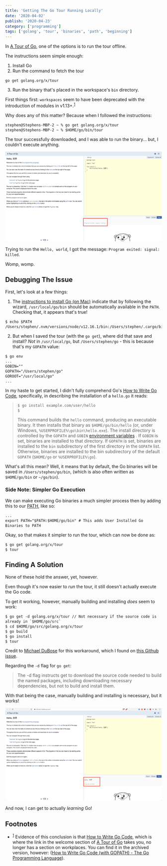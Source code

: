 ```yaml
---
title: 'Getting The Go Tour Running Locally'
date: '2020-04-02'
publish: '2020-04-23'
category: ['programming']
tags: ['golang', 'tour', 'binaries', 'path', 'beginning']
---
```


In [A Tour of Go](https://tour.golang.org/), one of the options is to run the tour offline.

The instructions seem simple enough:

1. Install Go
2. Run the command to fetch the tour

```shell
go get golang.org/x/tour
```

3. Run the binary that's placed in the workspace's `bin` directory.

First things first: `workspaces` seem to have been deprecated with the introduction of modules in v1.13+.<sup>[1](#footnotes)</sup><a id="fn1"></a>

Why does any of this matter? Because when I followed the instructions:

```shell
stephen@Stephens-MBP-2 ~ % go get golang.org/x/tour
stephen@Stephens-MBP-2 ~ % $HOME/go/bin/tour
```

The tour successfully downloaded, and I was able to run the binary... but, I couldn't execute anything.

![](./signal-killed.png)

Trying to run the `Hello, world`, I got the message: `Program exited: signal: killed`.

Womp, womp.

## Debugging The Issue

First, let's look at a few things:

1. The [instructions to install Go (on Mac)](https://golang.org/doc/install?download=go1.14.1.darwin-amd64.pkg) indicate that by following the wizard, `/usr/local/go/bin` should be automatically available in the `PATH`. Checking that, it appears that's true!

```shell
$ echo $PATH
/Users/stephen/.nvm/versions/node/v12.16.1/bin:/Users/stephen/.cargo/bin:/usr/local/bin:/usr/bin:/bin:/usr/sbin:/sbin:/usr/local/go/bin:/Users/stephen/.cargo/bin
```

2. But when I saved the tour (with the `go get`), where did that save and install? _Not_ in `/usr/local/go`, but `/Users/stephen/go` - this is because that's my `GOPATH` value:

```shell
$ go env
...
GOBIN=""
GOPATH="/Users/stephen/go"
GOROOT="/usr/local/go"
...
```

In my haste to get started, I didn't fully comprehend Go's [How to Write Go Code](https://golang.org/doc/code.html), specifically, in describing the installation of a `hello.go` it reads:

> ```shell
> $ go install example.com/user/hello
> $
> ```
> This command builds the `hello` command, producing an executable binary. It then installs that binary as `$HOME/go/bin/hello` (or, under Windows, `%USERPROFILE%\go\bin\hello.exe`).
> The install directory is controlled by the `GOPATH` and `GOBIN` [environment variables](https://golang.org/cmd/go/#hdr-Environment_variables) . If `GOBIN` is set, binaries are installed to that directory. If `GOPATH` is set, binaries are installed to the `bin` subdirectory of the first directory in the `GOPATH` list. Otherwise, binaries are installed to the bin subdirectory of the default `GOPATH` (`$HOME/go` or `%USERPROFILE%\go`).

What's all this mean? Well, it means that by default, the Go binaries will be saved in `/Users/stephen/go/bin`, (which is also often written as `$HOME/go/bin` or `~/go/bin`).

### Side Note: Simpler Go Execution
We can make executing Go binaries a much simpler process then by adding this to our [PATH](../../2020-04-15/path-variable-modifying), like so:

```txt:title=.zshrc
...
export PATH="$PATH:$HOME/go/bin" # This adds User Installed Go Binaries to PATH
```

Okay, so that makes it simpler to run the tour, which can now be done as:

```shell
$ go get golang.org/x/tour
$ tour
```

## Finding A Solution
None of these hold the answer, yet, however.

Even though it's now easier to _run_ the tour, it still doesn't actually execute the Go code.

To get it working, however, manually building and installing _does_ seem to work:

```
$ go get -d golang.org/x/tour // Not necessary if the source code is already in `$HOME/go/src`
$ cd $HOME/go/src/golang.org/x/tour
$ go build
$ go install
$ tour
```

Credit to [Michael DuBose](https://github.com/mhdubose) for this workaround, which I found on [this Github issue](https://github.com/golang/tour/issues/866#issuecomment-576387197).

Regarding the `-d` flag for `go get`:
> The -d flag instructs get to download the source code needed to build
the named packages, including downloading necessary dependencies,
but not to build and install them.

With that being the case, manually building and installing is necessary, but it works!

![](./success.png)

And now, I can get to actually _learning_ Go!

## Footnotes

-   <sup>[1](#fn1)</sup> Evidence of this conclusion is that [How to Write Go Code](https://golang.org/doc/code.html), which is where the link in the welcome section of [A Tour of Go](https://tour.golang.org/welcome/3) takes you, no longer has a section on workplaces. You can find it in the archived version, however: ([How to Write Go Code (with GOPATH) - The Go Programming Language](https://golang.org/doc/gopath_code.html#Workspaces)).
